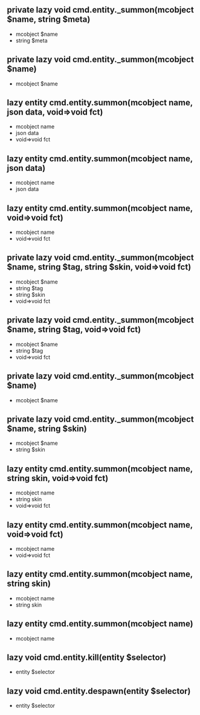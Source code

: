 ## private lazy void cmd.entity._summon(mcobject $name, string $meta)
- mcobject $name
- string $meta



## private lazy void cmd.entity._summon(mcobject $name)
- mcobject $name



## lazy entity cmd.entity.summon(mcobject name, json data, void=>void fct)
- mcobject name
- json data
- void=>void fct



## lazy entity cmd.entity.summon(mcobject name, json data)
- mcobject name
- json data



## lazy entity cmd.entity.summon(mcobject name, void=>void fct)
- mcobject name
- void=>void fct



## private lazy void cmd.entity._summon(mcobject $name, string $tag, string $skin, void=>void fct)
- mcobject $name
- string $tag
- string $skin
- void=>void fct



## private lazy void cmd.entity._summon(mcobject $name, string $tag, void=>void fct)
- mcobject $name
- string $tag
- void=>void fct



## private lazy void cmd.entity._summon(mcobject $name)
- mcobject $name



## private lazy void cmd.entity._summon(mcobject $name, string $skin)
- mcobject $name
- string $skin



## lazy entity cmd.entity.summon(mcobject name, string skin, void=>void fct)
- mcobject name
- string skin
- void=>void fct



## lazy entity cmd.entity.summon(mcobject name, void=>void fct)
- mcobject name
- void=>void fct



## lazy entity cmd.entity.summon(mcobject name, string skin)
- mcobject name
- string skin



## lazy entity cmd.entity.summon(mcobject name)
- mcobject name



## lazy void cmd.entity.kill(entity $selector)
- entity $selector



## lazy void cmd.entity.despawn(entity $selector)
- entity $selector




